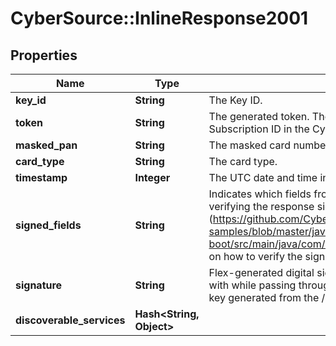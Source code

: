 # CyberSource::InlineResponse2001

## Properties
Name | Type | Description | Notes
------------ | ------------- | ------------- | -------------
**key_id** | **String** | The Key ID. | [optional] 
**token** | **String** | The generated token. The token replaces card data and is used as the Subscription ID in the CyberSource Simple Order API or SCMP API. | [optional] 
**masked_pan** | **String** | The masked card number displaying the first 6 digits and the last 4 digits. | [optional] 
**card_type** | **String** | The card type. | [optional] 
**timestamp** | **Integer** | The UTC date and time in milliseconds at which the signature was generated. | [optional] 
**signed_fields** | **String** | Indicates which fields from the response make up the data that is used when verifying the response signature. See the [sample code] (https://github.com/CyberSource/cybersource-flex-samples/blob/master/java/spring-boot/src/main/java/com/cybersource/flex/application/CheckoutController.java) on how to verify the signature. | [optional] 
**signature** | **String** | Flex-generated digital signature. To ensure the values have not been tampered with while passing through the client, verify this server-side using the public key generated from the /keys resource. | [optional] 
**discoverable_services** | **Hash&lt;String, Object&gt;** |  | [optional] 


